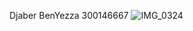 Djaber BenYezza
300146667
![IMG_0324](https://github.com/user-attachments/assets/65a3af5b-1f1c-4414-8baa-018ddd367510)
